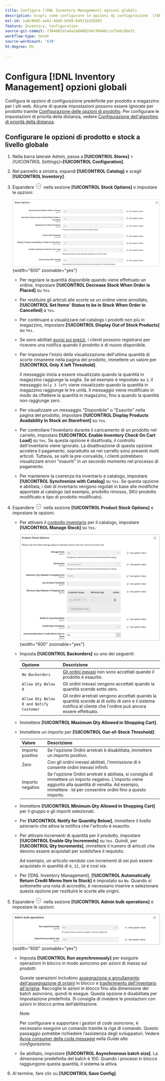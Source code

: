 ```yaml
---
title: Configura [!DNL Inventory Management] opzioni globali
description: Scopri come configurare le opzioni di configurazione  [!DNL Inventory Management]  predefinite per prodotto e stock per i siti web.
exl-id: 1a8c9605-ae61-4d45-b549-64911b329203
feature: Inventory, Configuration
source-git-commit: 7384481d1a4a2a04882d4c99448cca75abc9be31
workflow-type: tm+mt
source-wordcount: '639'
ht-degree: 0%

---
```


# Configura [!DNL Inventory Management] opzioni globali

Configura le opzioni di configurazione predefinite per prodotto e magazzino per i siti web. Alcune di queste impostazioni possono essere ignorate per prodotto tramite [Configurazione delle opzioni di prodotto](product-options.md). Per configurare le impostazioni di priorità della distanza, vedere [Configurazione dell&#39;algoritmo di priorità della distanza](distance-priority-algorithm.md).

## Configurare le opzioni di prodotto e stock a livello globale

1. Nella barra laterale _Admin_, passa a **[!UICONTROL Stores]** > _[!UICONTROL Settings]_>**[!UICONTROL Configuration]**.

1. Nel pannello a sinistra, espandi **[!UICONTROL Catalog]** e scegli **[!UICONTROL Inventory]**.

1. Espandere ![Il selettore di espansione](../assets/icon-display-expand.png) nella sezione **[!UICONTROL Stock Options]** e impostare le opzioni:

   ![Opzioni Stock](assets/config-catalog-inventory-stock-options.png){width="600" zoomable="yes"}

   - Per regolare la quantità disponibile quando viene effettuato un ordine, impostare **[!UICONTROL Decrease Stock When Order is Placed]** su `Yes`.

   - Per restituire gli articoli alle scorte se un ordine viene annullato, **[!UICONTROL Set Items' Status to be in Stock When Order in Cancelled]** a `Yes`.

   - Per continuare a visualizzare nel catalogo i prodotti non più in magazzino, impostare **[!UICONTROL Display Out of Stock Products]** su `Yes`.

   - Se sono abilitati [avvisi sui prezzi](alert-setup.md), i clienti possono registrarsi per ricevere una notifica quando il prodotto è di nuovo disponibile.

   - Per impostare l&#39;inizio della visualizzazione dell&#39;ultima quantità di scorte rimanente nella pagina del prodotto, immettere un valore per **[!UICONTROL Only X left Threshold]**.

     Il messaggio inizia a essere visualizzato quando la quantità in magazzino raggiunge la soglia. Se ad esempio è impostato su `3`, il messaggio `Only 3 left` viene visualizzato quando la quantità in magazzino raggiunge le tre unità. Il messaggio viene modificato in modo da riflettere la quantità in magazzino, fino a quando la quantità non raggiunge zero.

   - Per visualizzare un messaggio &quot;Disponibile&quot; o &quot;Esaurito&quot; nella pagina del prodotto, impostare **[!UICONTROL Display Products Availability In Stock on Storefront]** su `Yes`.

   - Per controllare l&#39;inventario durante il caricamento di un prodotto nel carrello, impostare **[!UICONTROL Enable Inventory Check On Cart Load]** su `Yes`. Se questa opzione è disattivata, il controllo dell&#39;inventario viene ignorato. La disattivazione di questa opzione accelera il pagamento, soprattutto se nel carrello sono presenti molti articoli. Tuttavia, se salti la pre-convalida, i clienti potrebbero visualizzare errori &quot;esauriti&quot; in un secondo momento nel processo di pagamento.

   - Per mantenere la coerenza tra inventario e catalogo, impostare **[!UICONTROL Synchronize with Catalog]** su `Yes`. Se questa opzione è abilitata, i dati di inventario vengono regolati in base alle modifiche apportate al catalogo (ad esempio, prodotto rimosso, SKU prodotto modificato e tipo di prodotto modificato).

1. Espandere ![Il selettore di espansione](../assets/icon-display-expand.png) nella sezione **[!UICONTROL Product Stock Options]** e impostare le opzioni:

   - Per attivare il [controllo inventario](enable.md) per il catalogo, impostare **[!UICONTROL Manage Stock]** su `Yes`.

     ![Opzioni Stock Di Prodotto](assets/config-catalog-inventory-product-stock-options.png){width="600" zoomable="yes"}

   - Imposta **[!UICONTROL Backorders]** su uno dei seguenti:

     | Opzione | Descrizione |
     | ----- | ----- |
     | `No Backorders` | [Gli ordini inevasi](backorders.md) non sono accettati quando il prodotto è esaurito. |
     | `Allow Qty Below 0` | Gli ordini inevasi vengono accettati quando la quantità scende sotto zero. |
     | `Allow Qty Below 0 and Notify Customer` | Gli ordini arretrati vengono accettati quando la quantità scende al di sotto di zero e il sistema notifica al cliente che l&#39;ordine può ancora essere effettuato. |

   - Immettere **[!UICONTROL Maximum Qty Allowed in Shopping Cart]**.

   - Immettere un importo per **[!UICONTROL Out-of-Stock Threshold]**:

     | Valore | Descrizione |
     | ----- |-----|
     | Importo positivo | Se l&#39;opzione Ordini arretrati è disabilitata, immettere un importo positivo. |
     | Zero | Con gli ordini inevasi abilitati, l&#39;immissione di `0` consente ordini inevasi infiniti. |
     | Importo negativo | Se l&#39;opzione Ordini arretrati è abilitata, si consiglia di immettere un importo negativo. L&#39;importo viene aggiunto alla quantità di vendita. Ad esempio, immettere `-50` per consentire ordini fino a questo importo. |

   - Immettere **[!UICONTROL Minimum Qty Allowed in Shopping Cart]** per il gruppo e gli importi selezionati.

   - Per **[!UICONTROL Notify for Quantity Below]**, immettere il livello azionario che attiva la notifica che l&#39;articolo è esaurito.

   - Per attivare incrementi di quantità per il prodotto, impostare **[!UICONTROL Enable Qty Increments]** su `Yes`. Quindi, per **[!UICONTROL Qty Increments]**, immettere il numero di articoli che devono essere acquistati per soddisfare il requisito.

     Ad esempio, un articolo venduto con incrementi di sei può essere acquistato in quantità di `6`, `12`, `18` e così via.

   - Per [!DNL Inventory Management], **[!UICONTROL Automatically Return Credit Memo Item to Stock]** è impostato su `No`. Quando si sottomette una nota di accredito, è necessario inserire e selezionare questa opzione per restituire le scorte alle origini.

1. Espandere ![Il selettore di espansione](../assets/icon-display-expand.png) nella sezione **[!UICONTROL Admin bulk operations]** e impostare le opzioni:

   ![Operazioni in blocco per amministratori](assets/config-catalog-inventory-admin-bulk-operations.png){width="600" zoomable="yes"}

   - Imposta **[!UICONTROL Run asynchronously]** per eseguire operazioni in blocco in modo asincrono per azioni di massa sui prodotti

     Queste operazioni includono [assegnazione e annullamento dell&#39;assegnazione di origini](bulk-assignment.md) in blocco e [trasferimento dell&#39;inventario all&#39;origine](inventory-transfer.md). Raccoglie le azioni in blocco fino alla dimensione del batch asincrono, quindi le esegue. Questa opzione è disabilitata per impostazione predefinita. Si consiglia di rivedere le prestazioni con azioni in blocco prima dell’abilitazione.

     >[!NOTE]
     >
     >Per configurare e supportare i _gestori di code asincrone_, è necessario eseguire un comando tramite la riga di comando. Questo passaggio potrebbe richiedere l’assistenza degli sviluppatori. Vedere [Avvia consumer della coda messaggi](https://experienceleague.adobe.com/docs/commerce-operations/configuration-guide/cli/start-message-queues.html) nella _Guida alla configurazione_.

   - Se abilitato, impostare **[!UICONTROL Asynchronous batch size]**. La dimensione predefinita del batch è 100. Quando i processi in blocco raggiungono questa quantità, il sistema la attiva.

1. Al termine, fare clic su **[!UICONTROL Save Config]**.
